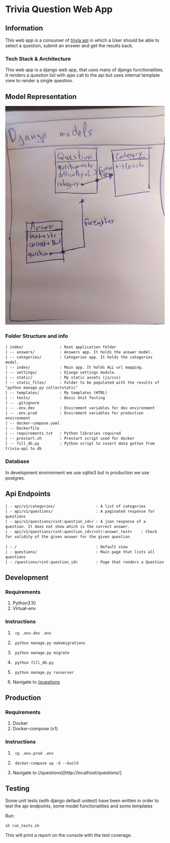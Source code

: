 # Trivia Question Web App

## Information
This web app is a consumer of [trivia api](https://the-trivia-api.com/) in which a User should
be able to select a question, submit an answer and get the results back.

### Tech Stack & Architecture
This web app is a django web app, that uses many of django functionalities. 
It renders a question list with ajax call to the api but uses internal template view to render a single question.

## Model Representation
![Django Models](django_models.jpg)

### Folder Structure and info
    | indev/                : Root application folder
    | -- answers/           : Answers app. It holds the answer model.
    | -- categories/        : Categories app. It holds the categories model.
    | -- indev/             : Main app. It holds ALL url mapping.
    | -- settings/          : Django settings module. 
    | -- static/            : My static assets (js/css)
    | -- static_files/      : Folder to be populated with the results of "python manage.py collectstatic"
    | -- templates/         : My templates (HTML)
    | -- tests/             : Basic Unit Testing
    | -- .gitignore
    | -- .env.dev           : Enviroment variables for dev environment
    | -- .env.prod          : Enviroment variables for production environment
    | -- docker-compose.yaml
    | -- Dockerfile
    | -- requirements.txt   : Python libraries required
    | -- prestart.sh        : Prestart script used for docker
    | -- fill_db.py         : Python script to insert data gotten from trivia-api to db

### Database
In development environment we use sqlite3 but in production we use postgres.

## Api Endpoints
    | - api/v1/categories/                  : A list of categories
    | - api/v1/questions/                   : A paginated response for questions
    | - api/v1/questions/<int:question_id>/ : A json response of a question. It does not show which is the correct answer.
    | - api/v1/questions/<int:question_id>/<str:answer_test>    : Check for validity of the given answer for the given question
    
    | - /                                   : Default view
    | - questions/                          : Main page that lists all questions
    | - /questions/<int:question_id>        : Page that renders a Question
 

## Development

### Requirements
1. Python3.10
2. Virtual-env

### Instructions
1. ```shell
    cp .env.dev .env
    ```
2. ```shell
    python manage.py makemigrations
    ```
3. ```shell
    python manage.py migrate
    ```
4. ```shell
    python fill_db.py
    ```
5. ```shell
    python manage.py runserver
    ```
6. Navigate to [/questions](http://localhost:8000/questions/)

## Production

### Requirements
1. Docker
2. Docker-compose (v1)

### Instructions
1. ```shell
    cp .env.prod .env
    ```
2. ```shell
    docker-compose up -d --build
    ```
3. Navigate to (/questions)[http://localhost/questions/]
   
## Testing

Some unit tests (with django default unitest) have been written in order to test the api endpoints, some model functionalities and some templates

Run:
```shell
sh run_tests.sh
```

This will print a report on the console with the test coverage.


